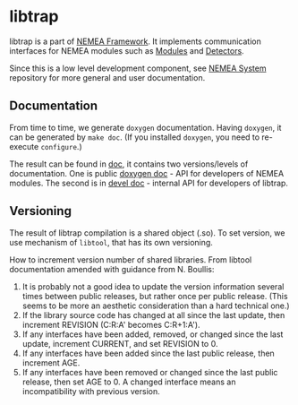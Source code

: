 # libtrap

libtrap is a part of [NEMEA Framework](https://github.com/CESNET/Nemea-Framework).
It implements communication interfaces for NEMEA modules such as [Modules](https://github.com/CESNET/Nemea-Modules) and [Detectors](https://github.com/CESNET/Nemea-Detectors).

Since this is a low level development component, see [NEMEA System](https://github.com/CESNET/NEMEA)
repository for more general and user documentation.

## Documentation

From time to time, we generate `doxygen` documentation.  Having `doxygen`, it
can be generated by `make doc`.  (If you installed `doxygen`, you need to
re-execute `configure`.)

The result can be found in [doc](https://nemea.liberouter.org/doc/), it contains two versions/levels of
documentation.  One is public [doxygen doc](https://nemea.liberouter.org/doc/libtrap/) - API for developers
of NEMEA modules.  The second is in [devel doc](https://nemea.liberouter.org/doc/libtrap-devel/) - internal API
for developers of libtrap.

## Versioning

The result of libtrap compilation is a shared object (.so).  To set version, we use
mechanism of `libtool`, that has its own versioning.

How to increment version number of shared libraries.  From libtool
documentation amended with guidance from N. Boullis:

1. It is probably not a good idea to update the version information several times between public releases, but rather once per public release. (This seems to be more an aesthetic consideration than a hard technical one.)
2. If the library source code has changed at all since the last update, then increment REVISION (C:R:A' becomes C:R+1:A').
3. If any interfaces have been added, removed, or changed since the last update, increment CURRENT, and set REVISION to 0.
4. If any interfaces have been added since the last public release, then increment AGE.
5. If any interfaces have been removed or changed since the last public release, then set AGE to 0. A changed interface means an incompatibility with previous version.

